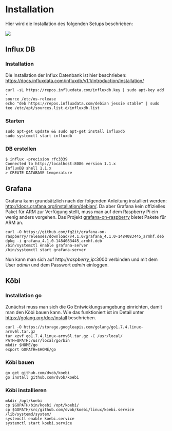 # Installation
Hier wird die Installation des folgenden Setups beschrieben:

<img src="img/koebi_overview.png" />

## Influx DB
### Installation
Die Installation der Influx Datenbank ist hier beschrieben:
https://docs.influxdata.com/influxdb/v1.1/introduction/installation/

```shell
curl -sL https://repos.influxdata.com/influxdb.key | sudo apt-key add -
source /etc/os-release
echo "deb https://repos.influxdata.com/debian jessie stable" | sudo tee /etc/apt/sources.list.d/influxdb.list
```
### Starten
```shell
sudo apt-get update && sudo apt-get install influxdb
sudo systemctl start influxdb
```
### DB erstellen
```shell
$ influx -precision rfc3339
Connected to http://localhost:8086 version 1.1.x
InfluxDB shell 1.1.x
> CREATE DATABASE temperature
```

## Grafana
Grafana kann grundsätzlich nach der folgenden Anleitung installiert werden: http://docs.grafana.org/installation/debian/. 
Da aber Grafana kein offizielles Paket für ARM zur Verfügung stellt, muss man auf dem Raspberry Pi ein wenig anders vorgehen.
Das Projekt [grafana-on-raspberry](https://github.com/fg2it/grafana-on-raspberry) bietet Pakete für ARM an.
```shell
curl -O https://github.com/fg2it/grafana-on-raspberry/releases/download/v4.1.0/grafana_4.1.0-1484083445_armhf.deb
dpkg -i grafana_4.1.0-1484083445_armhf.deb
/bin/systemctl enable grafana-server
/bin/systemctl start grafana-server
```
Nun kann man sich auf http://*raspberry_ip*:3000 verbinden und mit dem User *admin* und dem Passwort *admin* einloggen.

## Köbi
### Installation go
Zunächst muss man sich die Go Entwicklungsumgebung einrichten, damit man den Köbi bauen kann. Wie das funktioniert ist im Detail unter https://golang.org/doc/install beschrieben.

```shell
curl -O https://storage.googleapis.com/golang/go1.7.4.linux-armv6l.tar.gz
tar xzvf go1.7.4.linux-armv6l.tar.gz -C /usr/local/
PATH=$PATH:/usr/local/go/bin
mkdir $HOME/go
export GOPATH=$HOME/go
```
### Köbi bauen
```shell
go get github.com/dvob/koebi
go install github.com/dvob/koebi 
```
### Köbi installieren
```shell
mkdir /opt/koebi
cp $GOPATH/bin/koebi /opt/koebi/
cp $GOPATH/src/github.com/dvob/koebi/linux/koebi.service /lib/systemd/system/
systemctl enable koebi.service
systemctl start koebi.service
```
